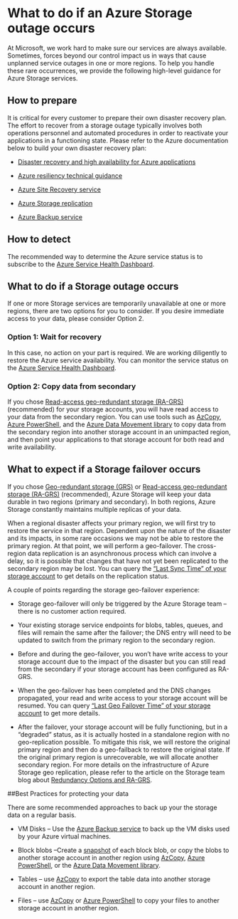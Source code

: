 <properties
	pageTitle="What to do in the event of an Azure Storage outage | Microsoft Azure"
	description="What to do in the event of an Azure Storage outage"
	services="storage"
	documentationCenter=".net"
	authors="robinsh"
	manager="carmonm"
	editor="tysonn"/>

<tags
	ms.service="storage"
	ms.workload="storage"
	ms.tgt_pltfrm="na"
	ms.devlang="dotnet"
	ms.topic="article"
	ms.date="05/17/2016"
	ms.author="robinsh"/>


# What to do if an Azure Storage outage occurs

At Microsoft, we work hard to make sure our services are always available. Sometimes, forces beyond our control impact us in ways that cause unplanned service outages in one or more regions. To help you handle these rare occurrences, we provide the following high-level guidance for Azure Storage services.

## How to prepare 

It is critical for every customer to prepare their own disaster recovery plan. The effort to recover from a storage outage typically involves both operations personnel and automated procedures in order to reactivate your applications in a functioning state. Please refer to the Azure documentation below to build your own disaster recovery plan:

-   [Disaster recovery and high availability for Azure applications](../resiliency/resiliency-disaster-recovery-high-availability-azure-applications.md)

-   [Azure resiliency technical guidance](../resiliency/resiliency-technical-guidance.md)

-   [Azure Site Recovery service](https://azure.microsoft.com/services/site-recovery/)

-   [Azure Storage replication](storage-redundancy.md)

-   [Azure Backup service](https://azure.microsoft.com/services/backup/)

## How to detect 

The recommended way to determine the Azure service status is to subscribe to the [Azure Service Health Dashboard](https://azure.microsoft.com/status/).

## What to do if a Storage outage occurs

If one or more Storage services are temporarily unavailable at one or more regions, there are two options for you to consider. If you desire immediate access to your data, please consider Option 2.

### Option 1: Wait for recovery

In this case, no action on your part is required. We are working diligently to restore the Azure service availability. You can monitor the service status on the [Azure Service Health Dashboard](https://azure.microsoft.com/status/).

### Option 2: Copy data from secondary

If you chose [Read-access geo-redundant storage (RA-GRS)](storage-redundancy.md#read-access-geo-redundant-storage) (recommended) for your storage accounts, you will have read access to your data from the secondary region. You can use tools such as [AzCopy](storage-use-azcopy.md), [Azure PowerShell](storage-powershell-guide-full.md), and the [Azure Data Movement library](https://azure.microsoft.com/blog/introducing-azure-storage-data-movement-library-preview-2/) to copy data from the secondary region into another storage account in an unimpacted region, and then point your applications to that storage account for both read and write availability.

## What to expect if a Storage failover occurs

If you chose [Geo-redundant storage (GRS)](storage-redundancy.md#geo-redundant-storage) or [Read-access geo-redundant storage (RA-GRS)](storage-redundancy.md#read-access-geo-redundant-storage) (recommended), Azure Storage will keep your data durable in two regions (primary and secondary). In both regions, Azure Storage constantly maintains multiple replicas of your data.

When a regional disaster affects your primary region, we will first try to restore the service in that region. Dependent upon the nature of the disaster and its impacts, in some rare occasions we may not be able to restore the primary region. At that point, we will perform a geo-failover. The cross-region data replication is an asynchronous process which can involve a delay, so it is possible that changes that have not yet been replicated to the secondary region may be lost. You can query the [“Last Sync Time” of your storage account](https://blogs.msdn.microsoft.com/windowsazurestorage/2013/12/11/windows-azure-storage-redundancy-options-and-read-access-geo-redundant-storage/) to get details on the replication status.

A couple of points regarding the storage geo-failover experience:

-   Storage geo-failover will only be triggered by the Azure Storage team – there is no customer action required.

-   Your existing storage service endpoints for blobs, tables, queues, and files will remain the same after the failover; the DNS entry will need to be updated to switch from the primary region to the secondary region.

-   Before and during the geo-failover, you won’t have write access to your storage account due to the impact of the disaster but you can still read from the secondary if your storage account has been configured as RA-GRS.

-   When the geo-failover has been completed and the DNS changes propagated, your read and write access to your storage account will be resumed. You can query [“Last Geo Failover Time” of your storage account](https://msdn.microsoft.com/library/azure/ee460802.aspx) to get more details.

-   After the failover, your storage account will be fully functioning, but in a “degraded” status, as it is actually hosted in a standalone region with no geo-replication possible. To mitigate this risk, we will restore the original primary region and then do a geo-failback to restore the original state. If the original primary region is unrecoverable, we will allocate another secondary region.
For more details on the infrastructure of Azure Storage geo replication, please refer to the article on the Storage team blog about [Redundancy Options and RA-GRS](https://blogs.msdn.microsoft.com/windowsazurestorage/2013/12/11/windows-azure-storage-redundancy-options-and-read-access-geo-redundant-storage/).

##Best Practices for protecting your data

There are some recommended approaches to back up your the storage data on a regular basis.

-   VM Disks – Use the [Azure Backup service](https://azure.microsoft.com/services/backup/)  to back up the VM disks used by your Azure virtual machines.

-   Block blobs –Create a [snapshot](https://msdn.microsoft.com/library/azure/hh488361.aspx) of each block blob, or copy the blobs to another storage account in another region using [AzCopy](storage-use-azcopy.md), [Azure PowerShell](storage-powershell-guide-full.md), or the [Azure Data Movement library](https://azure.microsoft.com/blog/introducing-azure-storage-data-movement-library-preview-2/).

-   Tables – use [AzCopy](storage-use-azcopy.md) to export the table data into another storage account in another region.

-   Files – use [AzCopy](storage-use-azcopy.md) or [Azure PowerShell](storage-powershell-guide-full.md) to copy your files to another storage account in another region.
